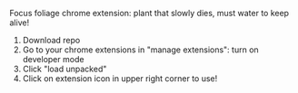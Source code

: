 Focus foliage chrome extension: plant that slowly dies, must water to keep alive!
1) Download repo
2) Go to your chrome extensions in "manage extensions": turn on developer mode
3) Click "load unpacked"
4) Click on extension icon in upper right corner to use!
